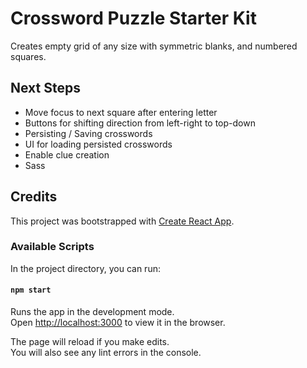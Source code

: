 # Crossword Puzzle Starter Kit

Creates empty grid of any size with symmetric blanks, and numbered squares.  

## Next Steps

* Move focus to next square after entering letter
* Buttons for shifting direction from left-right to top-down
* Persisting / Saving crosswords
* UI for loading persisted crosswords
* Enable clue creation
* Sass 


## Credits

This project was bootstrapped with [Create React App](https://github.com/facebook/create-react-app).

### Available Scripts

In the project directory, you can run:

#### `npm start`

Runs the app in the development mode.<br>
Open [http://localhost:3000](http://localhost:3000) to view it in the browser.

The page will reload if you make edits.<br>
You will also see any lint errors in the console.
